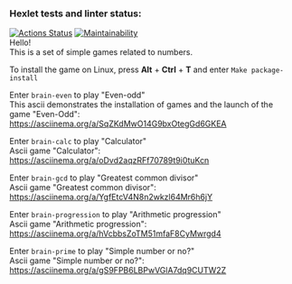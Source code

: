 ### Hexlet tests and linter status:
[![Actions Status](https://github.com/JduMoment/python-project-49/actions/workflows/hexlet-check.yml/badge.svg)](https://github.com/JduMoment/python-project-49/actions)
[![Maintainability](https://api.codeclimate.com/v1/badges/2dd93f32b0994a1d1010/maintainability)](https://codeclimate.com/github/JduMoment/python-project-49/maintainability)
\
Hello!\
This is a set of simple games related to numbers.

To install the game on Linux, press **Alt** + **Ctrl** + **T** and enter `Make package-install`

Enter `brain-even` to play "Even-odd"\
This ascii demonstrates the installation of games and the launch of the game "Even-Odd": https://asciinema.org/a/SqZKdMwO14G9bxOtegGd6GKEA

Enter `brain-calc` to play "Calculator"\
Ascii game "Calculator": https://asciinema.org/a/oDvd2aqzRFf70789t9i0tuKcn

Enter `brain-gcd` to play "Greatest common divisor"\
Ascii game "Greatest common divisor": https://asciinema.org/a/YgfEtcV4N8n2wkzl64Mr6h6jY

Enter `brain-progression` to play "Arithmetic progression"\
Ascii game "Arithmetic progression": https://asciinema.org/a/hVcbbsZoTM51mfaF8CyMwrgd4

Enter `brain-prime` to play "Simple number or no?"\
Ascii game "Simple number or no?": https://asciinema.org/a/gS9FPB6LBPwVGlA7dq9CUTW2Z


